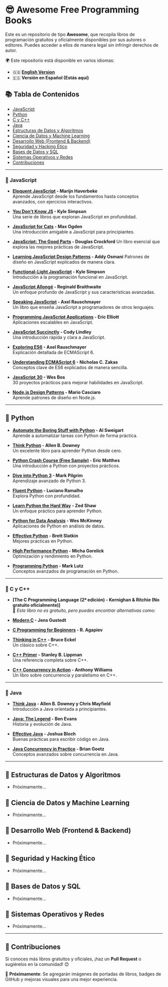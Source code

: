 # 😎 Awesome Free Programming Books

Este es un repositorio de tipo **Awesome**, que recopila libros de programación gratuitos y oficialmente disponibles por sus autores o editores. Puedes acceder a ellos de manera legal sin infringir derechos de autor.

🌍 Este repositorio está disponible en varios idiomas:
- 🇬🇧 **[English Version](README.md)**
- 🇪🇸 **Versión en Español (Estás aquí)**

## 📚 Tabla de Contenidos
- [JavaScript](#-javascript)
- [Python](#-python)
- [C y C++](#-c-y-c)
- [Java](#-java)
- [Estructuras de Datos y Algoritmos](#-estructuras-de-datos-y-algoritmos)
- [Ciencia de Datos y Machine Learning](#-ciencia-de-datos-y-machine-learning)
- [Desarrollo Web (Frontend & Backend)](#-desarrollo-web-frontend--backend)
- [Seguridad y Hacking Ético](#-seguridad-y-hacking-etico)
- [Bases de Datos y SQL](#-bases-de-datos-y-sql)
- [Sistemas Operativos y Redes](#-sistemas-operativos-y-redes)
- [Contribuciones](#-contribuciones)

---

### 📌 JavaScript
- **[Eloquent JavaScript](https://eloquentjavascript.net/) - Marijn Haverbeke**  
  Aprende JavaScript desde los fundamentos hasta conceptos avanzados, con ejercicios interactivos.

- **[You Don't Know JS](https://github.com/getify/You-Dont-Know-JS) - Kyle Simpson**  
  Una serie de libros que exploran JavaScript en profundidad.

- **[JavaScript for Cats](http://jsforcats.com/) - Max Ogden**  
  Una introducción amigable a JavaScript para principiantes.

- **[JavaScript: The Good Parts](http://bdcampbell.net/javascript/book/javascript_the_good_parts.pdf) - Douglas Crockford**
  Un libro esencial que explora las mejores prácticas de JavaScript.

- **[Learning JavaScript Design Patterns](https://addyosmani.com/resources/essentialjsdesignpatterns/book/) - Addy Osmani**
  Patrones de diseño en JavaScript explicados de manera clara.

- **[Functional-Light JavaScript](https://github.com/getify/Functional-Light-JS) - Kyle Simpson**  
  Introducción a la programación funcional en JavaScript.

- **[JavaScript Allongé](https://leanpub.com/javascriptallongesix) - Reginald Braithwaite**  
  Un enfoque profundo de JavaScript y sus características avanzadas.

- **[Speaking JavaScript](http://speakingjs.com/) - Axel Rauschmayer**  
  Un libro que enseña JavaScript a programadores de otros lenguajes.

- **[Programming JavaScript Applications](https://addyosmani.com/resources/essentialjsdesignpatterns/book/) - Eric Elliott**  
  Aplicaciones escalables en JavaScript.

- **[JavaScript Succinctly](https://www.syncfusion.com/ebooks/javascript) - Cody Lindley**  
  Una introducción rápida y clara a JavaScript.

- **[Exploring ES6](https://exploringjs.com/es6.html) - Axel Rauschmayer**  
  Explicación detallada de ECMAScript 6.

- **[Understanding ECMAScript 6](https://leanpub.com/understandinges6/read) - Nicholas C. Zakas**  
  Conceptos clave de ES6 explicados de manera sencilla.

- **[JavaScript 30](https://javascript30.com/) - Wes Bos**  
  30 proyectos prácticos para mejorar habilidades en JavaScript.

- **[Node.js Design Patterns](https://www.packtpub.com/free-ebook/nodejs-design-patterns) - Mario Casciaro**  
  Aprende patrones de diseño en Node.js.

---

## 📌 Python

- **[Automate the Boring Stuff with Python](https://automatetheboringstuff.com/) - Al Sweigart**  
  Aprende a automatizar tareas con Python de forma práctica.

- **[Think Python](https://greenteapress.com/wp/think-python/) - Allen B. Downey**  
  Un excelente libro para aprender Python desde cero.

- **[Python Crash Course (Free Sample)](https://nostarch.com/pythoncrashcourse2e) - Eric Matthes**  
  Una introducción a Python con proyectos prácticos.

- **[Dive into Python 3](http://www.diveintopython3.net/) - Mark Pilgrim**  
  Aprendizaje avanzado de Python 3.

- **[Fluent Python](https://www.oreilly.com/library/view/fluent-python/9781491946233/) - Luciano Ramalho**  
  Explora Python con profundidad.

- **[Learn Python the Hard Way](https://learnpythonthehardway.org/) - Zed Shaw**  
  Un enfoque práctico para aprender Python.

- **[Python for Data Analysis](https://www.oreilly.com/library/view/python-for-data/9781491957659/) - Wes McKinney**  
  Aplicaciones de Python en análisis de datos.

- **[Effective Python](https://effectivepython.com/) - Brett Slatkin**  
  Mejores prácticas en Python.

- **[High Performance Python](https://www.oreilly.com/library/view/high-performance-python/9781449361760/) - Micha Gorelick**  
  Optimización y rendimiento en Python.

- **[Programming Python](https://www.oreilly.com/library/view/programming-python-4th/9781449398773/) - Mark Lutz**  
  Conceptos avanzados de programación en Python.

---

### 📌 C y C++
- **[The C Programming Language (2ª edición) - Kernighan & Ritchie (No gratuito oficialmente)]**  
  📌 *Este libro no es gratuito, pero puedes encontrar alternativas como:*

- **[Modern C](https://icpc.global/) - Jens Gustedt**
  
- **[C Programming for Beginners](https://www.learntosolveit.com/) - R. Agapiev**

- **[Thinking in C++](https://www.mindviewinc.com/Books/TICPP/ThinkingInCPP2e.html) - Bruce Eckel**  
  Un clásico sobre C++.

- **[C++ Primer](https://www.informit.com/store/c-plus-plus-primer-9780321714114) - Stanley B. Lippman**  
  Una referencia completa sobre C++.

- **[C++ Concurrency in Action](https://www.manning.com/books/c-plus-plus-concurrency-in-action) - Anthony Williams**  
  Un libro sobre concurrencia y paralelismo en C++.
---

### 📌 Java
- **[Think Java](https://greenteapress.com/wp/think-java/) - Allen B. Downey y Chris Mayfield**  
  Introducción a Java orientada a principiantes.

- **[Java: The Legend](https://www.oreilly.com/library/view/java-the-legend/9781491937644/) - Ben Evans**  
  Historia y evolución de Java.

- **[Effective Java](https://www.pearson.com/us/higher-education/program/Bloch-Effective-Java-3rd-Edition/PGM334654.html) - Joshua Bloch**  
  Buenas prácticas para escribir código en Java.

- **[Java Concurrency in Practice](https://www.oreilly.com/library/view/java-concurrency-in/9780137142521/) - Brian Goetz**  
  Conceptos avanzados sobre concurrencia en Java.
---

## 📌 Estructuras de Datos y Algoritmos
- Próximamente...

## 📌 Ciencia de Datos y Machine Learning
- Próximamente...

## 📌 Desarrollo Web (Frontend & Backend)
- Próximamente...

## 📌 Seguridad y Hacking Ético
- Próximamente...

## 📌 Bases de Datos y SQL
- Próximamente...

## 📌 Sistemas Operativos y Redes
- Próximamente...

---

## 🤝 Contribuciones
Si conoces más libros gratuitos y oficiales, ¡haz un **Pull Request** o sugiérelos en la comunidad! 😊

🎨 **Próximamente**: Se agregarán imágenes de portadas de libros, badges de GitHub y mejoras visuales para una mejor experiencia.
